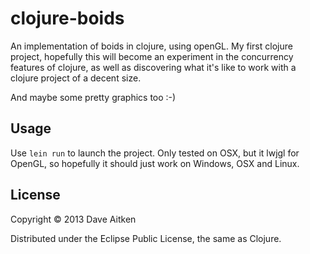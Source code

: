 # clojure-boids

An implementation of boids in clojure, using openGL.  My first clojure project,
hopefully this will become an experiment in the concurrency features of
clojure, as well as discovering what it's like to work with a clojure project
of a decent size. 

And maybe some pretty graphics too :-)

## Usage

Use `lein run` to launch the project. Only tested on OSX, but it lwjgl for
OpenGL, so hopefully it should just work on Windows, OSX and Linux.

## License

Copyright © 2013 Dave Aitken

Distributed under the Eclipse Public License, the same as Clojure.
